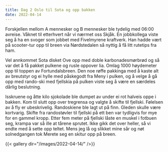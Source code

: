 ```yaml
---
title: Dag 2 Oslo til Sota og opp bakken
date: 2022-04-14
---
```

Forskjellen mellom A mennesker og B mennesker ble tydelig med 06:00 avreise. Våknet til etterhvert når vi nærmet oss Skjåk. En jobbkollega viste seg å ha en svoger som jobbet med Fivelmyrene kraftverk. Han hadde vært på scooter-tur opp til breen via Nørdstedalen så nyttig å få litt rutetips fra ham.

Vel annkommet Sota disket Ove opp med doble karbonadesmørbrød og så var det å få pakket pulkene og rusle oppover lia. Omlag 1000 høydemeter opp til toppen av Fortundalsbreen. Den noe røffe pakkinga med å kaste alt av breutstyr og ei hylle med påskegodt fra Meny i pulken, og å velge å gå opp med rando-ski med fjellskia på pulken viste seg å være en særdeles dårlig beslutning.

Isskruene og åtte kilo sjokolade ble dumpet av under ei rot halveis oppe i bakken.
Kom til slutt opp over tregrensa og valgte å skifte til fjellski. Følelsen av å fly er ubeskrivelig. Randoskiene ble lagt ut på finn. Gleden skulle være kortvarig. Skifte fra randostøvler til fjellski på ett ben var tydligvis for mye for en gammel kropp. Etter fem meter på fjellski låste en muskel i fotbuen seg, krampa var så ille at tårene sprutet. Ikke gikk det over heller, så vi endte med å sette opp teltet. Mens jeg lå og slikket mine sår og nøt solnedgangen tok Merete seg en skitur opp på breen.

{{< gallery dir="/images/2022-04-14/" />}}
